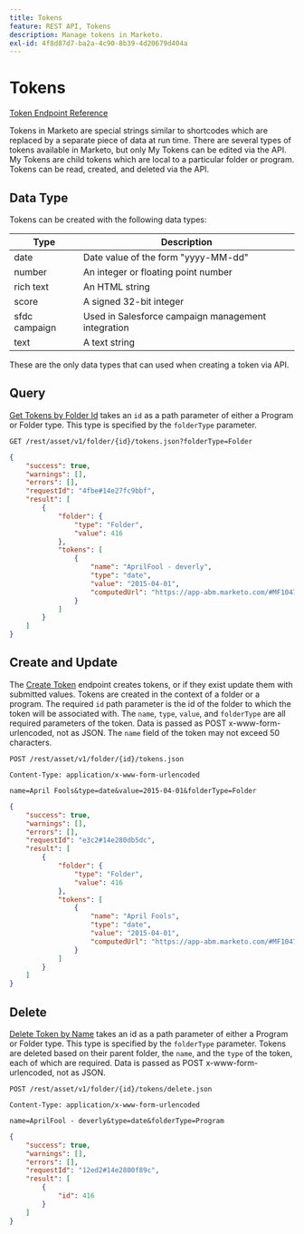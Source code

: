 ```yaml
---
title: Tokens
feature: REST API, Tokens
description: Manage tokens in Marketo.
exl-id: 4f8d87d7-ba2a-4c90-8b39-4d20679d404a
---
```

# Tokens

[Token Endpoint Reference](https://developer.adobe.com/marketo-apis/api/asset/#tag/Tokens)

Tokens in Marketo are special strings similar to shortcodes which are replaced by a separate piece of data at run time. There are several types of tokens available in Marketo, but only My Tokens can be edited via the API. My Tokens are child tokens which are local to a particular folder or program. Tokens can be read, created, and deleted via the API.

## Data Type

Tokens can be created with the following data types:

| Type          | Description                                        |
|---------------|----------------------------------------------------|
| date          | Date value of the form "yyyy-MM-dd"                |
| number        | An integer or floating point number                |
| rich text     | An HTML string                                     |
| score         | A signed 32-bit integer                            |
| sfdc campaign | Used in Salesforce campaign management integration |
| text          | A text string                                      |


These are the only data types that can used when creating a token via API.

## Query

[Get Tokens by Folder Id](https://developer.adobe.com/marketo-apis/api/asset/#tag/Tokens/operation/getTokensByFolderIdUsingGET) takes an `id` as a path parameter of either a Program or Folder type. This type is specified by the `folderType` parameter.

```curl
GET /rest/asset/v1/folder/{id}/tokens.json?folderType=Folder
```

```json
{
    "success": true,
    "warnings": [],
    "errors": [],
    "requestId": "4fbe#14e27fc9bbf",
    "result": [
        {
            "folder": {
                "type": "Folder",
                "value": 416
            },
            "tokens": [
                {
                    "name": "AprilFool - deverly",
                    "type": "date",
                    "value": "2015-04-01",
                    "computedUrl": "https://app-abm.marketo.com/#MF1047C3"
                }
            ]
        }
    ]
}

```

## Create and Update

The [Create Token](https://developer.adobe.com/marketo-apis/api/asset/#tag/Tokens/operation/addTokenTOFolderUsingPOST) endpoint creates tokens, or if they exist update them with submitted values. Tokens are created in the context of a folder or a program. The required `id` path parameter is the id of the folder to which the token will be associated with. The `name`, `type`, `value`, and `folderType` are all required parameters of the token. Data is passed as POST x-www-form-urlencoded, not as JSON. The `name` field of the token may not exceed 50 characters.

```
POST /rest/asset/v1/folder/{id}/tokens.json
```

```
Content-Type: application/x-www-form-urlencoded
```

```
name=April Fools&type=date&value=2015-04-01&folderType=Folder
```

```json
{
    "success": true,
    "warnings": [],
    "errors": [],
    "requestId": "e3c2#14e280db5dc",
    "result": [
        {
            "folder": {
                "type": "Folder",
                "value": 416
            },
            "tokens": [
                {
                    "name": "April Fools",
                    "type": "date",
                    "value": "2015-04-01",
                    "computedUrl": "https://app-abm.marketo.com/#MF1047C3"
                }
            ]
        }
    ]
}

```

## Delete

[Delete Token by Name](https://developer.adobe.com/marketo-apis/api/asset/#tag/Tokens/operation/deleteTokenByNameUsingPOST) takes an id as a path parameter of either a Program or Folder type. This type is specified by the `folderType` parameter. Tokens are deleted based on their parent folder, the `name`, and the `type` of the token, each of which are required. Data is passed as POST x-www-form-urlencoded, not as JSON.

```
POST /rest/asset/v1/folder/{id}/tokens/delete.json
```

```
Content-Type: application/x-www-form-urlencoded
```

```
name=AprilFool - deverly&type=date&folderType=Program
```

```json
{
    "success": true,
    "warnings": [],
    "errors": [],
    "requestId": "12ed2#14e2800f89c",
    "result": [
        {
            "id": 416
        }
    ]
}

```
